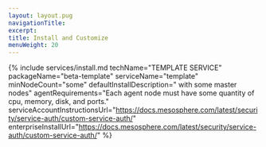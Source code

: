 ```yaml
---
layout: layout.pug
navigationTitle:
excerpt:
title: Install and Customize
menuWeight: 20
---
```


{% include services/install.md
    techName="TEMPLATE SERVICE"
    packageName="beta-template"
    serviceName="template"
    minNodeCount="some"
    defaultInstallDescription=" with some master nodes"
    agentRequirements="Each agent node must have some quantity of cpu, memory, disk, and ports."
    serviceAccountInstructionsUrl="https://docs.mesosphere.com/latest/security/service-auth/custom-service-auth/"
    enterpriseInstallUrl="https://docs.mesosphere.com/latest/security/service-auth/custom-service-auth/" %}
